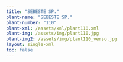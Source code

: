 ```yaml
---
title: "SEBESTE SP."
plant-name: "SEBESTE SP."
plant-number: "110"
plant-xml: /assets/xml/plant110.xml
plant-img: /assets/img/plant110.jpg
plant-img2: /assets/img/plant110_verso.jpg
layout: single-xml
toc: false
---
```

